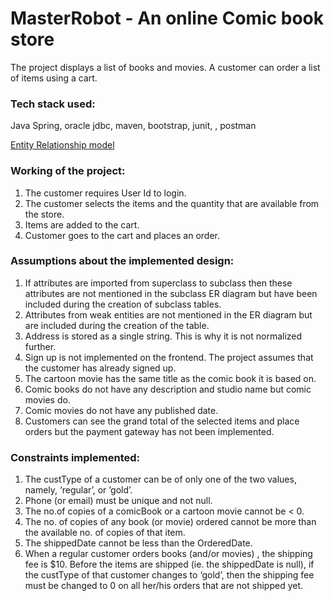 # MasterRobot - An online Comic book store

The project displays a list of books and movies. A customer can order a list of items using a cart.

### Tech stack used:
Java Spring, oracle jdbc, maven, bootstrap,  junit, , postman

[Entity Relationship model](https://github.com/Ajitesh-Sai/Master-Robot-Bookstore/blob/main/Untitled%20Diagram.drawio.png)

### Working of the project:

1.	The customer requires User Id to login. 
2.	The customer selects the items and the quantity that are available from the store.
3.	Items are added to the cart.
4.	Customer goes to the cart and places an order.

### Assumptions about the implemented design:

1.	If attributes are imported from superclass to subclass then these attributes are not mentioned in the subclass ER diagram but have been included during     the creation of subclass tables.
2.	Attributes from weak entities are not mentioned in the ER diagram but are included during the creation of the table. 
3.	Address is stored as a single string. This is why it is not normalized further. 
4.	Sign up is not implemented on the frontend. The project assumes that the customer has already signed up. 
5.	The cartoon movie has the same title as the comic book it is based on. 
6.	Comic books do not have any description and studio name but comic movies do. 
7.	Comic movies do not have any published date.
8.	Customers can see the grand total of the selected items and place orders but the payment gateway has not been implemented.

### Constraints implemented:

1.	The custType of a customer can be of only one of the two values, namely, ‘regular’, or ’gold’.
2.	Phone (or email) must be unique and not null.
3.	The no.of copies of a comicBook or a cartoon movie cannot be < 0.
4.	The no. of copies of any book (or movie) ordered cannot be more than the available no. of copies of that item.
5.	The shippedDate cannot be less than the OrderedDate.
6.	When a regular customer orders books (and/or movies) , the shipping fee is $10. Before the items are shipped (ie. the shippedDate is null), if the         custType of that customer changes to ‘gold’, then the shipping fee must be changed to 0 on all her/his orders that are not shipped yet.
